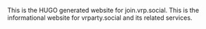 This is the HUGO generated website for join.vrp.social. This is the
informational website for vrparty.social and its related services.
